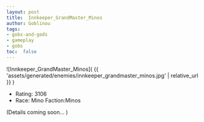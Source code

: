 ```yaml
---
layout: post
title:  Innkeeper_GrandMaster_Minos
author: Goblinou
tags:
- gobs-and-gods
- gameplay
- gobs
toc:  false
---
```


![Innkeeper_GrandMaster_Minos]( {{ 'assets/generated/enemies/innkeeper_grandmaster_minos.jpg' | relative_url }} )
- Rating: 3106
- Race: Mino  Faction:Minos

(Details coming soon... )